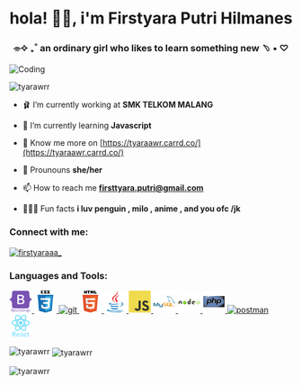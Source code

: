 <h1 align="center">hola! 🙌🏻, i'm Firstyara Putri Hilmanes</h1>
<h3 align="center">⌯✧ ₊˚ an ordinary girl who likes to learn something new ﹆ • ♡</h3>
<img align="center" alt="Coding" width="800" src="https://64.media.tumblr.com/85eba2b32aba4528ec157468da05da6f/fcfe5c1108842def-8c/s540x810/ec61853bd50b91de95ad173080a1dc9e4e927182.gifv">

<p align="left"> <img src="https://komarev.com/ghpvc/?username=tyarawrr&label=Profile%20views&color=0e75b6&style=flat" alt="tyarawrr" /> </p>

- 🩰 I’m currently working at **SMK TELKOM MALANG**

- 💐 I’m currently learning **Javascript**

- 💌 Know me more on [https://tyaraawr.carrd.co/](https://tyaraawr.carrd.co/)

- 🧸 Prounouns **she/her**

- 📫 How to reach me **firsttyara.putri@gmail.com**

- 🧝🏻‍♀️ Fun facts **i luv penguin , milo , anime , and you ofc /jk**

<h3 align="left">Connect with me:</h3>
<p align="left">
<a href="https://instagram.com/firstyaraaa_" target="blank"><img align="center" src="https://raw.githubusercontent.com/rahuldkjain/github-profile-readme-generator/master/src/images/icons/Social/instagram.svg" alt="firstyaraaa_" height="30" width="40" /></a>
</p>

<h3 align="left">Languages and Tools:</h3>
<p align="left"> <a href="https://getbootstrap.com" target="_blank" rel="noreferrer"> <img src="https://raw.githubusercontent.com/devicons/devicon/master/icons/bootstrap/bootstrap-plain-wordmark.svg" alt="bootstrap" width="40" height="40"/> </a> <a href="https://www.w3schools.com/css/" target="_blank" rel="noreferrer"> <img src="https://raw.githubusercontent.com/devicons/devicon/master/icons/css3/css3-original-wordmark.svg" alt="css3" width="40" height="40"/> </a> <a href="https://git-scm.com/" target="_blank" rel="noreferrer"> <img src="https://www.vectorlogo.zone/logos/git-scm/git-scm-icon.svg" alt="git" width="40" height="40"/> </a> <a href="https://www.w3.org/html/" target="_blank" rel="noreferrer"> <img src="https://raw.githubusercontent.com/devicons/devicon/master/icons/html5/html5-original-wordmark.svg" alt="html5" width="40" height="40"/> </a> <a href="https://www.java.com" target="_blank" rel="noreferrer"> <img src="https://raw.githubusercontent.com/devicons/devicon/master/icons/java/java-original.svg" alt="java" width="40" height="40"/> </a> <a href="https://developer.mozilla.org/en-US/docs/Web/JavaScript" target="_blank" rel="noreferrer"> <img src="https://raw.githubusercontent.com/devicons/devicon/master/icons/javascript/javascript-original.svg" alt="javascript" width="40" height="40"/> </a> <a href="https://www.mysql.com/" target="_blank" rel="noreferrer"> <img src="https://raw.githubusercontent.com/devicons/devicon/master/icons/mysql/mysql-original-wordmark.svg" alt="mysql" width="40" height="40"/> </a> <a href="https://nodejs.org" target="_blank" rel="noreferrer"> <img src="https://raw.githubusercontent.com/devicons/devicon/master/icons/nodejs/nodejs-original-wordmark.svg" alt="nodejs" width="40" height="40"/> </a> <a href="https://www.php.net" target="_blank" rel="noreferrer"> <img src="https://raw.githubusercontent.com/devicons/devicon/master/icons/php/php-original.svg" alt="php" width="40" height="40"/> </a> <a href="https://postman.com" target="_blank" rel="noreferrer"> <img src="https://www.vectorlogo.zone/logos/getpostman/getpostman-icon.svg" alt="postman" width="40" height="40"/> </a> <a href="https://reactjs.org/" target="_blank" rel="noreferrer"> <img src="https://raw.githubusercontent.com/devicons/devicon/master/icons/react/react-original-wordmark.svg" alt="react" width="40" height="40"/> </a> </p>

<p><img align="left" src="https://github-readme-stats.vercel.app/api/top-langs?username=tyarawrr&show_icons=true&locale=en&layout=compact" alt="tyarawrr" /></p>

<p>&nbsp;<img align="center" src="https://github-readme-stats.vercel.app/api?username=tyarawrr&show_icons=true&locale=en" alt="tyarawrr" /></p>

<p><img align="center" src="https://github-readme-streak-stats.herokuapp.com/?user=tyarawrr&" alt="tyarawrr" /></p>

